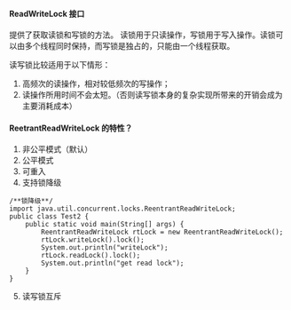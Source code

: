 #### ReadWriteLock 接口
提供了获取读锁和写锁的方法。
读锁用于只读操作，写锁用于写入操作。读锁可以由多个线程同时保持，而写锁是独占的，只能由一个线程获取。

读写锁比较适用于以下情形：

1. 高频次的读操作，相对较低频次的写操作；
2. 读操作所用时间不会太短。（否则读写锁本身的复杂实现所带来的开销会成为主要消耗成本）

#### ReetrantReadWriteLock 的特性？
1. 非公平模式（默认）
2. 公平模式
3. 可重入
4. 支持锁降级
````
/**锁降级**/
import java.util.concurrent.locks.ReentrantReadWriteLock;
public class Test2 {
    public static void main(String[] args) {
        ReentrantReadWriteLock rtLock = new ReentrantReadWriteLock();  
        rtLock.writeLock().lock();  
        System.out.println("writeLock");  
        rtLock.readLock().lock();  
        System.out.println("get read lock");  
    }
}
````
5. 读写锁互斥
